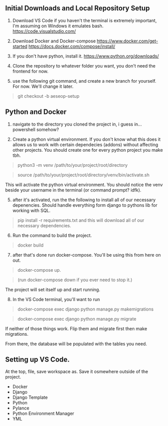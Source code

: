 ## Initial Downloads and Local Repository Setup
1. Download VS Code if you haven't the terminal is extremely important, I'm assuming on Windows it emulates bash.
https://code.visualstudio.com/

2. Download Docker and Docker-compose
https://www.docker.com/get-started
https://docs.docker.com/compose/install/

3. If you don't have python, install it.
https://www.python.org/downloads/

4. Clone the repository to whatever folder you want, you don't need the frontend for now.

5. use the following git command, and create a new branch for yourself. For now. We'll change it later.

> git checkout -b aeseop-setup

## Python and Docker
1. navigate to the directory you cloned the project in, i guess in... powershell somehow?

2. Create a python virtual environment. If you don't know what this does it allows us to work with certain dependecies (addons) without affecting other projects. You should create one for every python project you make tbh.

> python3 -m venv /path/to/your/project/root/directory

> source /path/to/your/project/root/directory/venv/bin/activate.sh

This will activate the python virtual environment. You should notice the venv beside your username in the terminal (or command prompt? idfk).

5. after it's activated, run the the following to install all of our necessary depenencies. Should handle everything form django to pythons lib for working with SQL.

> pip install -r requirements.txt and this will download all of our necessary dependencies.

6. Run the command to build the project.

> docker build

7. after that's done run docker-compose. You'll be using this from here on out.

> docker-compose up.

> (run docker-compose down if you ever need to stop it.)

The project will set itself up and start running.

8. In the VS Code terminal, you'll want to run

> docker-compose exec django python manage.py makemigrations

> docker-compose exec django python manage.py migrate

If neither of those things work. Flip them and migrate first then make migrations.

From there, the database will be populated with the tables you need.


## Setting up VS Code.
At the top, file, save workspace as. Save it osmewhere outside of the project.

* Docker
* Django
* Django Template
* Python
* Pylance
* Python Environment Manager
* YML
